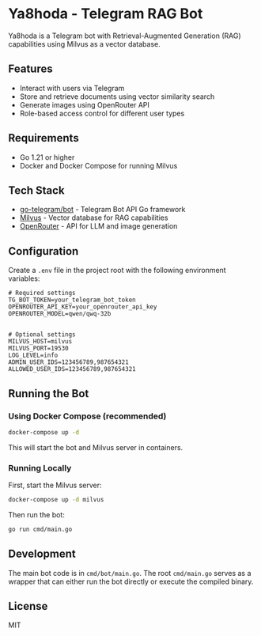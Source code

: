 # Ya8hoda - Telegram RAG Bot

Ya8hoda is a Telegram bot with Retrieval-Augmented Generation (RAG) capabilities using Milvus as a vector database.

## Features

- Interact with users via Telegram
- Store and retrieve documents using vector similarity search
- Generate images using OpenRouter API
- Role-based access control for different user types

## Requirements

- Go 1.21 or higher
- Docker and Docker Compose for running Milvus

## Tech Stack

- [go-telegram/bot](https://github.com/go-telegram/bot) - Telegram Bot API Go framework
- [Milvus](https://milvus.io/) - Vector database for RAG capabilities
- [OpenRouter](https://openrouter.ai/) - API for LLM and image generation

## Configuration

Create a `.env` file in the project root with the following environment variables:

```
# Required settings
TG_BOT_TOKEN=your_telegram_bot_token
OPENROUTER_API_KEY=your_openrouter_api_key
OPENROUTER_MODEL=qwen/qwq-32b


# Optional settings
MILVUS_HOST=milvus
MILVUS_PORT=19530
LOG_LEVEL=info
ADMIN_USER_IDS=123456789,987654321
ALLOWED_USER_IDS=123456789,987654321
```

## Running the Bot

### Using Docker Compose (recommended)

```bash
docker-compose up -d
```

This will start the bot and Milvus server in containers.

### Running Locally

First, start the Milvus server:

```bash
docker-compose up -d milvus
```

Then run the bot:

```bash
go run cmd/main.go
```

## Development

The main bot code is in `cmd/bot/main.go`. The root `cmd/main.go` serves as a wrapper that can either run the bot directly or execute the compiled binary.

## License

MIT 